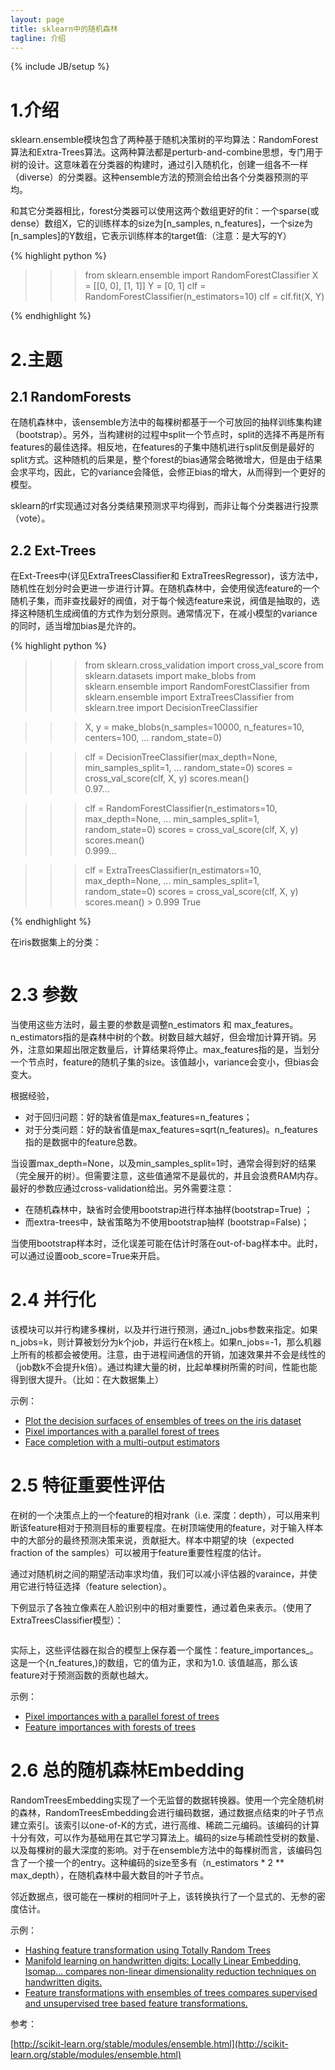 ```yaml
---
layout: page
title: sklearn中的随机森林 
tagline: 介绍
---
```

{% include JB/setup %}

# 1.介绍


sklearn.ensemble模块包含了两种基于随机决策树的平均算法：RandomForest算法和Extra-Trees算法。这两种算法都是perturb-and-combine思想，专门用于树的设计。这意味着在分类器的构建时，通过引入随机化，创建一组各不一样（diverse）的分类器。这种ensemble方法的预测会给出各个分类器预测的平均。

和其它分类器相比，forest分类器可以使用这两个数组更好的fit：一个sparse(或dense）数组X，它的训练样本的size为[n_samples, n_features]，一个size为[n_samples]的Y数组，它表示训练样本的target值:（注意：是大写的Y） 

{% highlight python %}

>>> from sklearn.ensemble import RandomForestClassifier
>>> X = [[0, 0], [1, 1]]
>>> Y = [0, 1]
>>> clf = RandomForestClassifier(n_estimators=10)
>>> clf = clf.fit(X, Y)

{% endhighlight %}


# 2.主题

## 2.1 RandomForests

在随机森林中，该ensemble方法中的每棵树都基于一个可放回的抽样训练集构建（bootstrap）。另外，当构建树的过程中split一个节点时，split的选择不再是所有features的最佳选择。相反地，在features的子集中随机进行split反倒是最好的split方式。这种随机的后果是，整个forest的bias通常会略微增大，但是由于结果会求平均，因此，它的variance会降低，会修正bias的增大，从而得到一个更好的模型。

sklearn的rf实现通过对各分类结果预测求平均得到，而非让每个分类器进行投票（vote）。

## 2.2 Ext-Trees

在Ext-Trees中(详见ExtraTreesClassifier和 ExtraTreesRegressor)，该方法中，随机性在划分时会更进一步进行计算。在随机森林中，会使用侯选feature的一个随机子集，而非查找最好的阀值，对于每个候选feature来说，阀值是抽取的，选择这种随机生成阀值的方式作为划分原则。通常情况下，在减小模型的variance的同时，适当增加bias是允许的。

{% highlight python %}

>>> from sklearn.cross_validation import cross_val_score
>>> from sklearn.datasets import make_blobs
>>> from sklearn.ensemble import RandomForestClassifier
>>> from sklearn.ensemble import ExtraTreesClassifier
>>> from sklearn.tree import DecisionTreeClassifier

>>> X, y = make_blobs(n_samples=10000, n_features=10, centers=100,
...     random_state=0)

>>> clf = DecisionTreeClassifier(max_depth=None, min_samples_split=1,
...     random_state=0)
>>> scores = cross_val_score(clf, X, y)
>>> scores.mean()                             
0.97...

>>> clf = RandomForestClassifier(n_estimators=10, max_depth=None,
...     min_samples_split=1, random_state=0)
>>> scores = cross_val_score(clf, X, y)
>>> scores.mean()                             
0.999...

>>> clf = ExtraTreesClassifier(n_estimators=10, max_depth=None,
...     min_samples_split=1, random_state=0)
>>> scores = cross_val_score(clf, X, y)
>>> scores.mean() > 0.999
True

{% endhighlight %}

在iris数据集上的分类：

<figure>
	<a href="http://scikit-learn.org/stable/_images/plot_forest_iris_0011.png"><img src="http://scikit-learn.org/stable/_images/plot_forest_iris_0011.png" alt=""></a>
</figure>

# 2.3 参数

当使用这些方法时，最主要的参数是调整n_estimators 和 max_features。n_estimators指的是森林中树的个数。树数目越大越好，但会增加计算开销。另外，注意如果超出限定数量后，计算结果将停止。max_features指的是，当划分一个节点时，feature的随机子集的size。该值越小，variance会变小，但bias会变大。

根据经验，

- 对于回归问题：好的缺省值是max_features=n_features；
- 对于分类问题：好的缺省值是max_features=sqrt(n_features)。n_features指的是数据中的feature总数。

当设置max_depth=None，以及min_samples_split=1时，通常会得到好的结果（完全展开的树）。但需要注意，这些值通常不是最优的，并且会浪费RAM内存。最好的参数应通过cross-validation给出。另外需要注意：

- 在随机森林中，缺省时会使用bootstrap进行样本抽样(bootstrap=True) ；
- 而extra-trees中，缺省策略为不使用bootstrap抽样 (bootstrap=False)；

当使用bootstrap样本时，泛化误差可能在估计时落在out-of-bag样本中。此时，可以通过设置oob_score=True来开启。

# 2.4 并行化

该模块可以并行构建多棵树，以及并行进行预测，通过n_jobs参数来指定。如果n_jobs=k，则计算被划分为k个job，并运行在k核上。如果n_jobs=-1，那么机器上所有的核都会被使用。注意，由于进程间通信的开销，加速效果并不会是线性的（job数k不会提升k倍）。通过构建大量的树，比起单棵树所需的时间，性能也能得到很大提升。（比如：在大数据集上）

示例：

- [Plot the decision surfaces of ensembles of trees on the iris dataset](http://scikit-learn.org/stable/auto_examples/ensemble/plot_forest_iris.html#example-ensemble-plot-forest-iris-py)
- [Pixel importances with a parallel forest of trees](http://scikit-learn.org/stable/auto_examples/ensemble/plot_forest_importances_faces.html#example-ensemble-plot-forest-importances-faces-py)
- [Face completion with a multi-output estimators](http://scikit-learn.org/stable/auto_examples/plot_multioutput_face_completion.html#example-plot-multioutput-face-completion-py)

# 2.5 特征重要性评估

在树的一个决策点上的一个feature的相对rank（i.e. 深度：depth），可以用来判断该feature相对于预测目标的重要程度。在树顶端使用的feature，对于输入样本中的大部分的最终预测决策来说，贡献挺大。样本中期望的块（expected fraction of the samples）可以被用于feature重要性程度的估计。

通过对随机树之间的期望活动率求均值，我们可以减小评估器的varaince，并使用它进行特征选择（feature selection）。

下例显示了各独立像素在人脸识别中的相对重要性，通过着色来表示。（使用了ExtraTreesClassifier模型）：

<figure>
	<a href="http://scikit-learn.org/stable/_images/plot_forest_importances_faces_0011.png"><img src="http://scikit-learn.org/stable/_images/plot_forest_importances_faces_0011.png" alt=""></a>
</figure>

实际上，这些评估器在拟合的模型上保存着一个属性：feature_importances_。这是一个{n_features,)的数组，它的值为正，求和为1.0. 该值越高，那么该feature对于预测函数的贡献也越大。

示例：

- [Pixel importances with a parallel forest of trees](http://scikit-learn.org/stable/auto_examples/ensemble/plot_forest_importances_faces.html#example-ensemble-plot-forest-importances-faces-py)
- [Feature importances with forests of trees](http://scikit-learn.org/stable/auto_examples/ensemble/plot_forest_importances.html#example-ensemble-plot-forest-importances-py)


# 2.6 总的随机森林Embedding

RandomTreesEmbedding实现了一个无监督的数据转换器。使用一个完全随机树的森林，RandomTreesEmbedding会进行编码数据，通过数据点结束的叶子节点建立索引。该索引以one-of-K的方式，进行高维、稀疏二元编码。该编码的计算十分有效，可以作为基础用在其它学习算法上。编码的size与稀疏性受树的数量、以及每棵树的最大深度的影响。对于在ensemble方法中的每棵树而言，该编码包含了一个接一个的entry。这种编码的size至多有（n_estimators * 2 ** max_depth），在随机森林中最大数目的叶子节点。

邻近数据点，很可能在一棵树的相同叶子上，该转换执行了一个显式的、无参的密度估计。

示例：

- [Hashing feature transformation using Totally Random Trees](http://scikit-learn.org/stable/auto_examples/ensemble/plot_random_forest_embedding.html#example-ensemble-plot-random-forest-embedding-py)
- [Manifold learning on handwritten digits: Locally Linear Embedding, Isomap... compares non-linear dimensionality reduction techniques on handwritten digits.](http://scikit-learn.org/stable/auto_examples/manifold/plot_lle_digits.html#example-manifold-plot-lle-digits-py)
- [Feature transformations with ensembles of trees compares supervised and unsupervised tree based feature transformations.](http://scikit-learn.org/stable/auto_examples/ensemble/plot_feature_transformation.html#example-ensemble-plot-feature-transformation-py)

参考：

[http://scikit-learn.org/stable/modules/ensemble.html](http://scikit-learn.org/stable/modules/ensemble.html)
